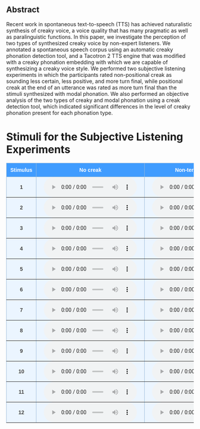 <style type="text/css">
  .tg {
    border-collapse: collapse;
    border-color: #9ABAD9;
    border-spacing: 0;
  }

  .tg td {
    background-color: #EBF5FF;
    border-color: #9ABAD9;
    border-style: solid;
    border-width: 1px;
    color: #444;
    font-family: Arial, sans-serif;
    font-size: 14px;
    overflow: hidden;
    padding: 0px 20px;
    word-break: normal;
    font-weight: bold;
    vertical-align: middle;
    horizontal-align: center;
    white-space: nowrap;
  }

  .tg th {
    background-color: #409cff;
    border-color: #9ABAD9;
    border-style: solid;
    border-width: 1px;
    color: #fff;
    font-family: Arial, sans-serif;
    font-size: 14px;
    font-weight: normal;
    overflow: hidden;
    padding: 0px 20px;
    word-break: normal;
    font-weight: bold;
    vertical-align: middle;
    horizontal-align: center;
    white-space: nowrap;
    padding: 10px;
    margin: auto;
  }

  .tg .tg-0pky {
    border-color: inherit;
    text-align: center;
    vertical-align: top,
  }

  .tg .tg-fymr {
    border-color: inherit;
    font-weight: bold;
    text-align: center;
    vertical-align: top
  }

  .slider {
    -webkit-appearance: none;
    width: 75%;
    height: 15px;
    border-radius: 5px;
    background: #d3d3d3;
    outline: none;
    opacity: 0.7;
    -webkit-transition: .2s;
    transition: opacity .2s;
  }

  .slider::-webkit-slider-thumb {
    -webkit-appearance: none;
    appearance: none;
    width: 25px;
    height: 25px;
    border-radius: 50%;
    background: #409cff;
    cursor: pointer;
  }

  .slider::-moz-range-thumb {
    width: 25px;
    height: 25px;
    border-radius: 50%;
    background: #409cff;
    cursor: pointer;
  }

  audio {
    width: 250px;
  }
</style> 
## Abstract 

Recent work in spontaneous text-to-speech (TTS) has achieved naturalistic synthesis of creaky voice, a voice quality that has many pragmatic as well as paralinguistic functions. In this paper, we investigate the perception of two types of synthesized creaky voice by non-expert listeners. We annotated a spontaneous speech corpus using an automatic creaky phonation detection tool, and a Tacotron 2 TTS engine that was modified with a creaky phonation embedding with which we are capable of synthesizing a creaky voice style. We performed two subjective listening experiments in which the participants rated non-positional creak as sounding less certain, less positive, and more turn final, while positional creak at the end of an utterance was rated as more turn final than the stimuli synthesized with modal phonation. We also performed an objective analysis of the two types of creaky and modal phonation using a creak detection tool, which indicated significant differences in the level of creaky phonation present for each phonation type. 

# Stimuli for the Subjective Listening Experiments 

<table class="tg">
  <thead>
    <tr>
      <th class="tg-0pky">Stimulus</th>
      <th class="tg-0pky">No creak</th>
      <th class="tg-0pky">Non-terminal creak</th>
      <th class="tg-0pky">No creak</th>
      <th class="tg-0pky">Terminal creak</th>
    </tr>
  </thead>
  <tbody>
    <tr>
      <td class="tg-0pky"> 1 </td>
      <td class="tg-0pky">
        <audio id="audio-small" controls>
          <source src="./audio/dialogue_2_no_creak_full.wav" type="audio/wav" />
        </audio>
      </td>
      <td class="tg-0pky">
        <audio id="audio-small" controls>
          <source src="./audio/dialogue_2_creak_full.wav" type="audio/wav" />
        </audio>
      </td>
      <td class="tg-0pky">
        <audio id="audio-small" controls>
          <source src="./audio/dialogue_2_no_creak_final.wav" type="audio/wav" />
        </audio>
      </td>
      <td class="tg-0pky">
        <audio id="audio-small" controls>
          <source src="./audio/dialogue_2_creak_final.wav" type="audio/wav" />
        </audio>
      </td>
    </tr>
    <tr>
      <td class="tg-0pky"> 2 </td>
      <td class="tg-0pky">
        <audio id="audio-small" controls>
          <source src="./audio/dialogue_3_no_creak_full.wav" type="audio/wav" />
        </audio>
      </td>
      <td class="tg-0pky">
        <audio id="audio-small" controls>
          <source src="./audio/dialogue_3_creak_full.wav" type="audio/wav" />
        </audio>
      </td>
      <td class="tg-0pky">
        <audio id="audio-small" controls>
          <source src="./audio/dialogue_3_no_creak_final.wav" type="audio/wav" />
        </audio>
      </td>
      <td class="tg-0pky">
        <audio id="audio-small" controls>
          <source src="./audio/dialogue_3_creak_final.wav" type="audio/wav" />
        </audio>
      </td>
    </tr>
    <tr>
      <td class="tg-0pky"> 3 </td>
      <td class="tg-0pky">
        <audio id="audio-small" controls>
          <source src="./audio/dialogue_4_no_creak_full.wav" type="audio/wav" />
        </audio>
      </td>
      <td class="tg-0pky">
        <audio id="audio-small" controls>
          <source src="./audio/dialogue_4_creak_full.wav" type="audio/wav" />
        </audio>
      </td>
      <td class="tg-0pky">
        <audio id="audio-small" controls>
          <source src="./audio/dialogue_4_no_creak_final.wav" type="audio/wav" />
        </audio>
      </td>
      <td class="tg-0pky">
        <audio id="audio-small" controls>
          <source src="./audio/dialogue_4_creak_final.wav" type="audio/wav" />
        </audio>
      </td>
    </tr>
    <tr>
      <td class="tg-0pky"> 4 </td>
      <td class="tg-0pky">
        <audio id="audio-small" controls>
          <source src="./audio/dialogue_5_no_creak_full.wav" type="audio/wav" />
        </audio>
      </td>
      <td class="tg-0pky">
        <audio id="audio-small" controls>
          <source src="./audio/dialogue_5_creak_full.wav" type="audio/wav" />
        </audio>
      </td>
      <td class="tg-0pky">
        <audio id="audio-small" controls>
          <source src="./audio/dialogue_5_no_creak_final.wav" type="audio/wav" />
        </audio>
      </td>
      <td class="tg-0pky">
        <audio id="audio-small" controls>
          <source src="./audio/dialogue_5_creak_final.wav" type="audio/wav" />
        </audio>
      </td>
    </tr>
    <tr>
      <td class="tg-0pky"> 5 </td>
      <td class="tg-0pky">
        <audio id="audio-small" controls>
          <source src="./audio/dialogue_6_no_creak_full.wav" type="audio/wav" />
        </audio>
      </td>
      <td class="tg-0pky">
        <audio id="audio-small" controls>
          <source src="./audio/dialogue_6_creak_full.wav" type="audio/wav" />
        </audio>
      </td>
      <td class="tg-0pky">
        <audio id="audio-small" controls>
          <source src="./audio/dialogue_6_no_creak_final.wav" type="audio/wav" />
        </audio>
      </td>
      <td class="tg-0pky">
        <audio id="audio-small" controls>
          <source src="./audio/dialogue_6_creak_final.wav" type="audio/wav" />
        </audio>
      </td>
    </tr>
    <tr>
      <td class="tg-0pky"> 6 </td>
      <td class="tg-0pky">
        <audio id="audio-small" controls>
          <source src="./audio/dialogue_7_no_creak_full.wav" type="audio/wav" />
        </audio>
      </td>
      <td class="tg-0pky">
        <audio id="audio-small" controls>
          <source src="./audio/dialogue_7_creak_full.wav" type="audio/wav" />
        </audio>
      </td>
      <td class="tg-0pky">
        <audio id="audio-small" controls>
          <source src="./audio/dialogue_7_no_creak_final.wav" type="audio/wav" />
        </audio>
      </td>
      <td class="tg-0pky">
        <audio id="audio-small" controls>
          <source src="./audio/dialogue_7_creak_final.wav" type="audio/wav" />
        </audio>
      </td>
    </tr>
    <tr>
      <td class="tg-0pky"> 7 </td>
      <td class="tg-0pky">
        <audio id="audio-small" controls>
          <source src="./audio/dialogue_8_no_creak_full.wav" type="audio/wav" />
        </audio>
      </td>
      <td class="tg-0pky">
        <audio id="audio-small" controls>
          <source src="./audio/dialogue_8_creak_full.wav" type="audio/wav" />
        </audio>
      </td>
      <td class="tg-0pky">
        <audio id="audio-small" controls>
          <source src="./audio/dialogue_8_no_creak_final.wav" type="audio/wav" />
        </audio>
      </td>
      <td class="tg-0pky">
        <audio id="audio-small" controls>
          <source src="./audio/dialogue_8_creak_final.wav" type="audio/wav" />
        </audio>
      </td>
    </tr>
    <tr>
      <td class="tg-0pky"> 8 </td>
      <td class="tg-0pky">
        <audio id="audio-small" controls>
          <source src="./audio/dialogue_9_no_creak_full.wav" type="audio/wav" />
        </audio>
      </td>
      <td class="tg-0pky">
        <audio id="audio-small" controls>
          <source src="./audio/dialogue_9_creak_full.wav" type="audio/wav" />
        </audio>
      </td>
      <td class="tg-0pky">
        <audio id="audio-small" controls>
          <source src="./audio/dialogue_9_no_creak_final.wav" type="audio/wav" />
        </audio>
      </td>
      <td class="tg-0pky">
        <audio id="audio-small" controls>
          <source src="./audio/dialogue_9_creak_final.wav" type="audio/wav" />
        </audio>
      </td>
    </tr>
    <tr>
      <td class="tg-0pky"> 9 </td>
      <td class="tg-0pky">
        <audio id="audio-small" controls>
          <source src="./audio/dialogue_10_no_creak_full.wav" type="audio/wav" />
        </audio>
      </td>
      <td class="tg-0pky">
        <audio id="audio-small" controls>
          <source src="./audio/dialogue_10_creak_full.wav" type="audio/wav" />
        </audio>
      </td>
      <td class="tg-0pky">
        <audio id="audio-small" controls>
          <source src="./audio/dialogue_10_no_creak_final.wav" type="audio/wav" />
        </audio>
      </td>
      <td class="tg-0pky">
        <audio id="audio-small" controls>
          <source src="./audio/dialogue_10_creak_final.wav" type="audio/wav" />
        </audio>
      </td>
    </tr>
    <tr>
      <td class="tg-0pky"> 10 </td>
      <td class="tg-0pky">
        <audio id="audio-small" controls>
          <source src="./audio/dialogue_10_no_creak_full.wav" type="audio/wav" />
        </audio>
      </td>
      <td class="tg-0pky">
        <audio id="audio-small" controls>
          <source src="./audio/dialogue_10_creak_full.wav" type="audio/wav" />
        </audio>
      </td>
      <td class="tg-0pky">
        <audio id="audio-small" controls>
          <source src="./audio/dialogue_10_no_creak_final.wav" type="audio/wav" />
        </audio>
      </td>
      <td class="tg-0pky">
        <audio id="audio-small" controls>
          <source src="./audio/dialogue_10_creak_final.wav" type="audio/wav" />
        </audio>
      </td>
    </tr>
    <tr>
      <td class="tg-0pky"> 11 </td>
      <td class="tg-0pky">
        <audio id="audio-small" controls>
          <source src="./audio/dialogue_11_no_creak_full.wav" type="audio/wav" />
        </audio>
      </td>
      <td class="tg-0pky">
        <audio id="audio-small" controls>
          <source src="./audio/dialogue_11_creak_full.wav" type="audio/wav" />
        </audio>
      </td>
      <td class="tg-0pky">
        <audio id="audio-small" controls>
          <source src="./audio/dialogue_11_no_creak_final.wav" type="audio/wav" />
        </audio>
      </td>
      <td class="tg-0pky">
        <audio id="audio-small" controls>
          <source src="./audio/dialogue_11_creak_final.wav" type="audio/wav" />
        </audio>
      </td>
    </tr>
    <tr>
      <td class="tg-0pky"> 12 </td>
      <td class="tg-0pky">
        <audio id="audio-small" controls>
          <source src="./audio/dialogue_12_no_creak_full.wav" type="audio/wav" />
        </audio>
      </td>
      <td class="tg-0pky">
        <audio id="audio-small" controls>
          <source src="./audio/dialogue_12_creak_full.wav" type="audio/wav" />
        </audio>
      </td>
      <td class="tg-0pky">
        <audio id="audio-small" controls>
          <source src="./audio/dialogue_12_no_creak_final.wav" type="audio/wav" />
        </audio>
      </td>
      <td class="tg-0pky">
        <audio id="audio-small" controls>
          <source src="./audio/dialogue_12_creak_final.wav" type="audio/wav" />
        </audio>
      </td>
    </tr>
</table>